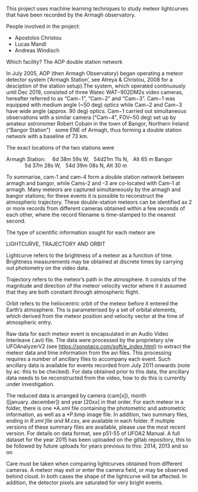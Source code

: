 This project uses machine learning techniques to study meteor lightcurves that have been recorded by the Armagh observatory.

People involved in the project: 
* Apostolos Christou
* Lucas Mandl 
* Andreas Windisch


Which facility? The AOP double station network


In July 2005, AOP (then Armagh Observatory) began operating a meteor detector system (‘Armagh Station’, see Atreya & Christou, 2008 for a desciption of the station setup).The system, which operated continuously until Dec 2019, consisted of three Watec WAT−902DM2s video cameras, hereafter referred to as “Cam−1”, “Cam−2” and “Cam−3”. Cam−1 was equipped with medium angle (~50 deg) optics while Cam−2 and Cam−3 have wide angle (approx. 90 deg) optics. Cam−1 carried out simultaneous observations with a similar camera (“Cam−4”, FOV~50 deg) set up by amateur astronomer Robert Cobain in the town of Bangor, Northern Ireland (“Bangor Station”)    some ENE of Armagh, thus forming a double station network with a baseline of 73 km.

The exact locations of the two stations were 

Armagh Station:      6d 38m 59s W,    54d21m 11s N,    Alt 65 m
Bangor                                  5d 37m 28s W,    54d 39m 08s N, Alt 30 m

To summarise, cam-1 and cam-4 form a double station network between armagh and bangor, while Cams-2 and -3 are co-located with Cam-1 at armagh. Many meteors are captured simultaneously by the armagh and bangor stations; for these events it is possible to reconstruct the atmospheric trajectory. These double-station meteors can be identified as 2 or more records from different cameras obtained within a few seconds of each other, where the record filename is time-stamped to the nearest second.

The type of scientific information sought for each meteor are

LIGHTCURVE, TRAJECTORY AND ORBIT

Lightcurve refers to the brightness of a meteor as a function of time. Brightness measurements may be obtained at discrete times by carrying out photometry on the video data.

Trajectory refers to the meteor’s path in the atmosphere. It consists of the magnitude and direction of the meteor velocity vector where it it assumed that they are both constant through atmospheric flight.
 
Orbit refers to the heliocentric orbit of the meteor before it entered the Earth’s atmosphere. Ths is parameterised by a set of orbital elements, which derived from the meteor position and velocity vector at the time of atmospheric entry.    

Raw data for each meteor event is encapsulated in an Audio Video Interleave (.avi) file. The data were processed by the proprietary s/w UFOAnalyzerV2 (see https://sonotaco.com/soft/e_index.html) to extract the meteor data and time information from the avi files. This processing requires a number of ancillary files to accompany each event. Such ancillary data is available for events recorded from July 2011 onwards (note by ac: this to be checked). For data obtained prior to this data, the ancillary data needs to be reconstructed from the video, how to do this is currently under investigation.

The reduced data is arranged by camera (cam[x]), month ([january..december]) and year [20xx] in that order. For each meteor in a folder, there is one *A.xml file containing the photometric and astrometric information, as well as a *P.bmp image file. In addition, two summary files, ending in *R.xml file and M*.csv, are available in each folder. If multiple versions of these summary files are available, please use the most recent version. For details on data format, see p51-55 of UFOA2 Manual. A full dataset for the year 2015 has been uploaded on the gitlab repository, this to be followed by future uploads for years previous to this: 2014, 2013 and so on

Care must be taken when comparing lightcurves obtained from different cameras. A meteor may exit or enter the camera field, or may be observed behind cloud. In both cases the shape of the lightcurve will be affected. In addition, the detector pixels are saturated for very bright events. 

